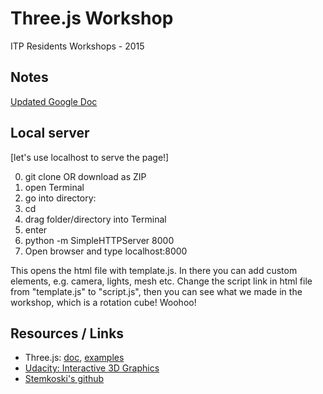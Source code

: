 # Three.js Workshop

ITP Residents Workshops - 2015

## Notes
[Updated Google Doc](https://docs.google.com/document/d/1RwYWV94LJ3hPDWqfGGE7xWkjkXSig4r1AnkLl5wyo_s/edit?usp=sharing)

## Local server
[let's use localhost to serve the page!]

0. git clone OR download as ZIP
1. open Terminal
2. go into directory:
  1. cd 
  2. drag folder/directory into Terminal
  3. enter
3. python -m SimpleHTTPServer 8000
4. Open browser and type localhost:8000

This opens the html file with template.js. In there you can add custom elements, e.g. camera, lights, mesh etc.
Change the script link in html file from "template.js" to "script.js", then you can see what we made in the workshop, which is a rotation cube! Woohoo!

## Resources / Links
* Three.js: [doc](http://threejs.org/docs/), [examples](http://threejs.org/examples/)
* [Udacity: Interactive 3D Graphics](https://www.udacity.com/course/interactive-3d-graphics--cs291)
* [Stemkoski's github](http://stemkoski.github.io/Three.js/)